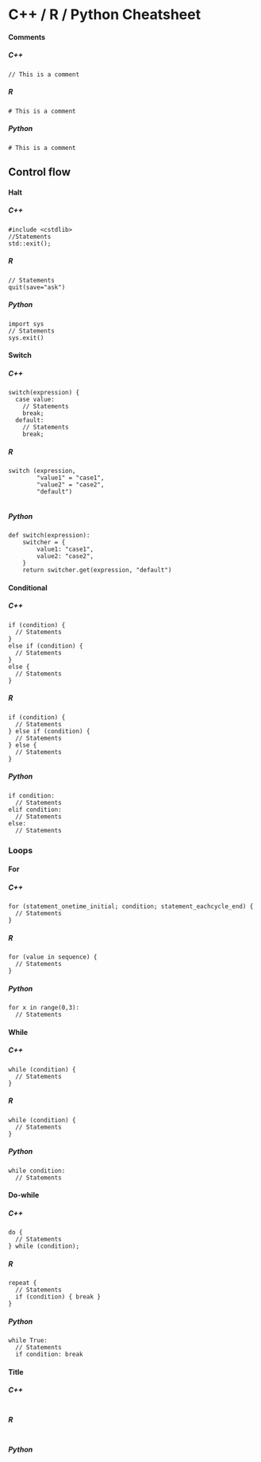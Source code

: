 # C++ / R / Python Cheatsheet
#### Comments
##### C++
```
// This is a comment
```
##### R
```
# This is a comment
```
##### Python
```
# This is a comment
```
## Control flow
#### Halt
##### C++
```
#include <cstdlib>
//Statements
std::exit();
```
##### R
```
// Statements
quit(save="ask")
```
##### Python
```
import sys
// Statements
sys.exit()
```
#### Switch
##### C++
```
switch(expression) {
  case value:
    // Statements
    break;
  default:
    // Statements
    break;
```
##### R
```
switch (expression,
        "value1" = "case1",
        "value2" = "case2",
        "default")
        
```
##### Python
```
def switch(expression): 
    switcher = { 
        value1: "case1", 
        value2: "case2", 
    } 
    return switcher.get(expression, "default") 
```
#### Conditional
##### C++
```
if (condition) {
  // Statements
}
else if (condition) {
  // Statements
}
else {
  // Statements
}
```
##### R
```
if (condition) {
  // Statements
} else if (condition) {
  // Statements
} else {
  // Statements
}
```
##### Python
```
if condition:
  // Statements
elif condition:
  // Statements
else:
  // Statements
```
### Loops
#### For
##### C++
```
for (statement_onetime_initial; condition; statement_eachcycle_end) {
  // Statements
}
```
##### R
```
for (value in sequence) {
  // Statements
}
```
##### Python
```
for x in range(0,3):
  // Statements
```
#### While
##### C++
```
while (condition) {
  // Statements
}
```
##### R
```
while (condition) {
  // Statements
}
```
##### Python
```
while condition:
  // Statements
```
#### Do-while
##### C++
```
do {
  // Statements
} while (condition);
```
##### R
```
repeat {
  // Statements
  if (condition) { break }
}
```
##### Python
```
while True:
  // Statements
  if condition: break
```
#### Title
##### C++
```

```
##### R
```

```
##### Python
```

```
